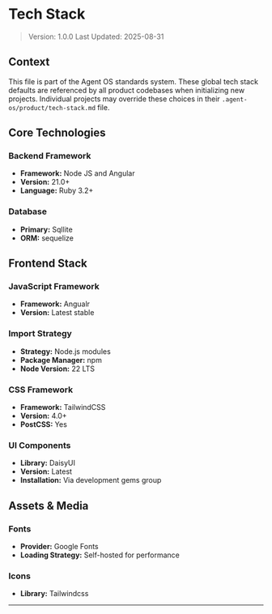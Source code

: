 # Tech Stack

> Version: 1.0.0
> Last Updated: 2025-08-31

## Context

This file is part of the Agent OS standards system. These global tech stack defaults are referenced by all product codebases when initializing new projects. Individual projects may override these choices in their `.agent-os/product/tech-stack.md` file.

## Core Technologies

### Backend Framework
- **Framework:** Node JS and Angular
- **Version:** 21.0+
- **Language:** Ruby 3.2+

### Database
- **Primary:** Sqllite
- **ORM:** sequelize

## Frontend Stack

### JavaScript Framework
- **Framework:** Angualr
- **Version:** Latest stable

### Import Strategy
- **Strategy:** Node.js modules
- **Package Manager:** npm
- **Node Version:** 22 LTS

### CSS Framework
- **Framework:** TailwindCSS
- **Version:** 4.0+
- **PostCSS:** Yes

### UI Components
- **Library:** DaisyUI
- **Version:** Latest
- **Installation:** Via development gems group

## Assets & Media

### Fonts
- **Provider:** Google Fonts
- **Loading Strategy:** Self-hosted for performance

### Icons
- **Library:** Tailwindcss
<!-- - **Implementation:** React components -->

<!-- ## Infrastructure -->

<!-- ### Application Hosting
- **Platform:** Digital Ocean
- **Service:** App Platform / Droplets
- **Region:** Primary region based on user base -->
<!-- 
### Database Hosting
- **Provider:** Digital Ocean
- **Service:** Managed PostgreSQL
- **Backups:** Daily automated

### Asset Storage
- **Provider:** Amazon S3
- **CDN:** CloudFront
- **Access:** Private with signed URLs

## Deployment

### CI/CD Pipeline
- **Platform:** GitHub Actions
- **Trigger:** Push to main/staging branches
- **Tests:** Run before deployment

### Environments
- **Production:** main branch
- **Staging:** staging branch
- **Review Apps:** PR-based (optional) -->

---

<!-- *Customize this file with your organization's preferred tech stack. These defaults are used when initializing new projects with Agent OS.* -->
